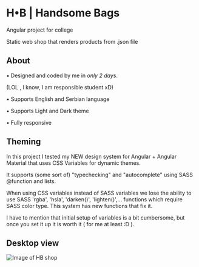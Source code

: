 # H•B | Handsome Bags 

Angular project for college

Static web shop that renders products from .json file

## About

• Designed and coded by me in *only 2 days*.

(LOL , I know, I am responsible student xD)


• Supports English and Serbian language


• Supports Light and Dark theme


• Fully responsive

## Theming

In this project I tested my NEW design system for Angular + Angular Material that uses CSS Variables for dynamic themes.


It supports (some sort of) "typechecking" and "autocomplete" using SASS @function and lists.

When using CSS variables instead of SASS variables we lose the ability to use SASS 'rgba', 'hsla', 'darken()', 'lighten()',... functions which require SASS color type.
This system has new functions that fix it. 

I have to mention that initial setup of variables is a bit cumbersome, but once you set it up it is worth it ( for me at least :D ). 


## Desktop view
![Image of HB shop](https://user-images.githubusercontent.com/37509700/95372116-6af17080-08db-11eb-98a0-6cce639de873.png)
